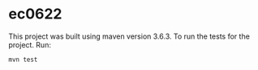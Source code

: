 # ec0622

This project was built using maven version 3.6.3. To run the tests for the project. Run:

```
mvn test
```
